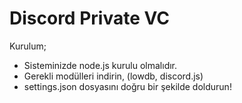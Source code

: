 # Discord Private VC 
Kurulum;
- Sisteminizde node.js kurulu olmalıdır.
- Gerekli modülleri indirin, (lowdb, discord.js)
- settings.json dosyasını doğru bir şekilde doldurun!

